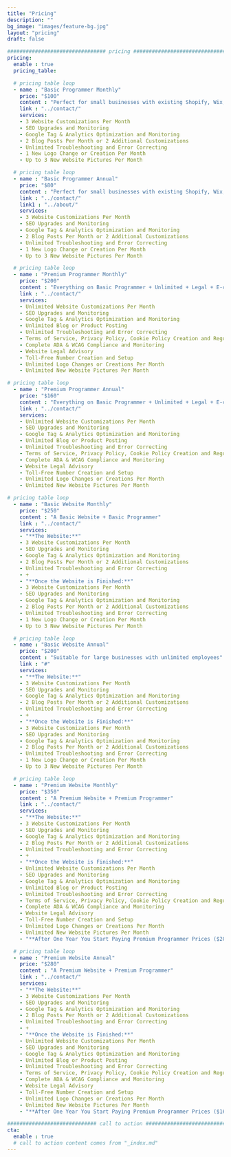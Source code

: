 ```yaml
---
title: "Pricing"
description: ""
bg_image: "images/feature-bg.jpg"
layout: "pricing"
draft: false

################################ pricing ################################
pricing:
  enable : true
  pricing_table:

  # pricing table loop
  - name : "Basic Programmer Monthly"
    price: "$100"
    content : "Perfect for small businesses with existing Shopify, Wix, and Wordpress type websites with no e-commerce."
    link : "../contact/"
    services:
    - 3 Website Customizations Per Month
    - SEO Upgrades and Monitoring
    - Google Tag & Analytics Optimization and Monitoring
    - 2 Blog Posts Per Month or 2 Additional Customizations
    - Unlimited Troubleshooting and Error Correcting
    - 1 New Logo Change or Creation Per Month
    - Up to 3 New Website Pictures Per Month

  # pricing table loop
  - name : "Basic Programmer Annual"
    price: "$80"
    content : "Perfect for small businesses with existing Shopify, Wix, and Wordpress type websites with no e-commerce."
    link : "../contact/"
    link1 : "../about/"
    services:
    - 3 Website Customizations Per Month
    - SEO Upgrades and Monitoring
    - Google Tag & Analytics Optimization and Monitoring
    - 2 Blog Posts Per Month or 2 Additional Customizations
    - Unlimited Troubleshooting and Error Correcting
    - 1 New Logo Change or Creation Per Month
    - Up to 3 New Website Pictures Per Month

  # pricing table loop
  - name : "Premium Programmer Monthly"
    price: "$200"
    content : "Everything on Basic Programmer + Unlimited + Legal + E-commerce."
    link : "../contact/"
    services:
    - Unlimited Website Customizations Per Month
    - SEO Upgrades and Monitoring
    - Google Tag & Analytics Optimization and Monitoring
    - Unlimited Blog or Product Posting
    - Unlimited Troubleshooting and Error Correcting
    - Terms of Service, Privacy Policy, Cookie Policy Creation and Regulation
    - Complete ADA & WCAG Compliance and Monitoring
    - Website Legal Advisory
    - Toll-Free Number Creation and Setup
    - Unlimited Logo Changes or Creations Per Month
    - Unlimited New Website Pictures Per Month

# pricing table loop
  - name : "Premium Programmer Annual"
    price: "$160"
    content : "Everything on Basic Programmer + Unlimited + Legal + E-commerce."
    link : "../contact/"
    services:
    - Unlimited Website Customizations Per Month
    - SEO Upgrades and Monitoring
    - Google Tag & Analytics Optimization and Monitoring
    - Unlimited Blog or Product Posting
    - Unlimited Troubleshooting and Error Correcting
    - Terms of Service, Privacy Policy, Cookie Policy Creation and Regulation
    - Complete ADA & WCAG Compliance and Monitoring
    - Website Legal Advisory
    - Toll-Free Number Creation and Setup
    - Unlimited Logo Changes or Creations Per Month
    - Unlimited New Website Pictures Per Month

# pricing table loop
  - name : "Basic Website Monthly"
    price: "$250"
    content : "A Basic Website + Basic Programmer"
    link : "../contact/"
    services:
    - "**The Website:**"
    - 3 Website Customizations Per Month
    - SEO Upgrades and Monitoring
    - Google Tag & Analytics Optimization and Monitoring
    - 2 Blog Posts Per Month or 2 Additional Customizations
    - Unlimited Troubleshooting and Error Correcting
    - +
    - "**Once the Website is Finished:**"
    - 3 Website Customizations Per Month
    - SEO Upgrades and Monitoring
    - Google Tag & Analytics Optimization and Monitoring
    - 2 Blog Posts Per Month or 2 Additional Customizations
    - Unlimited Troubleshooting and Error Correcting
    - 1 New Logo Change or Creation Per Month
    - Up to 3 New Website Pictures Per Month

  # pricing table loop
  - name : "Basic Website Annual"
    price: "$200"
    content : "Suitable for large businesses with unlimited employees"
    link : "#"
    services:
    - "**The Website:**"
    - 3 Website Customizations Per Month
    - SEO Upgrades and Monitoring
    - Google Tag & Analytics Optimization and Monitoring
    - 2 Blog Posts Per Month or 2 Additional Customizations
    - Unlimited Troubleshooting and Error Correcting
    - +
    - "**Once the Website is Finished:**"
    - 3 Website Customizations Per Month
    - SEO Upgrades and Monitoring
    - Google Tag & Analytics Optimization and Monitoring
    - 2 Blog Posts Per Month or 2 Additional Customizations
    - Unlimited Troubleshooting and Error Correcting
    - 1 New Logo Change or Creation Per Month
    - Up to 3 New Website Pictures Per Month

  # pricing table loop
  - name : "Premium Website Monthly"
    price: "$350"
    content : "A Premium Website + Premium Programmer"
    link : "../contact/"
    services:
    - "**The Website:**"
    - 3 Website Customizations Per Month
    - SEO Upgrades and Monitoring
    - Google Tag & Analytics Optimization and Monitoring
    - 2 Blog Posts Per Month or 2 Additional Customizations
    - Unlimited Troubleshooting and Error Correcting
    - +
    - "**Once the Website is Finished:**"
    - Unlimited Website Customizations Per Month
    - SEO Upgrades and Monitoring
    - Google Tag & Analytics Optimization and Monitoring
    - Unlimited Blog or Product Posting
    - Unlimited Troubleshooting and Error Correcting
    - Terms of Service, Privacy Policy, Cookie Policy Creation and Regulation
    - Complete ADA & WCAG Compliance and Monitoring
    - Website Legal Advisory
    - Toll-Free Number Creation and Setup
    - Unlimited Logo Changes or Creations Per Month
    - Unlimited New Website Pictures Per Month
    - "**After One Year You Start Paying Premium Programmer Prices ($200)**"

  # pricing table loop
  - name : "Premium Website Annual"
    price: "$280"
    content : "A Premium Website + Premium Programmer"
    link : "../contact/"
    services:
    - "**The Website:**"
    - 3 Website Customizations Per Month
    - SEO Upgrades and Monitoring
    - Google Tag & Analytics Optimization and Monitoring
    - 2 Blog Posts Per Month or 2 Additional Customizations
    - Unlimited Troubleshooting and Error Correcting
    - +
    - "**Once the Website is Finished:**"
    - Unlimited Website Customizations Per Month
    - SEO Upgrades and Monitoring
    - Google Tag & Analytics Optimization and Monitoring
    - Unlimited Blog or Product Posting
    - Unlimited Troubleshooting and Error Correcting
    - Terms of Service, Privacy Policy, Cookie Policy Creation and Regulation
    - Complete ADA & WCAG Compliance and Monitoring
    - Website Legal Advisory
    - Toll-Free Number Creation and Setup
    - Unlimited Logo Changes or Creations Per Month
    - Unlimited New Website Pictures Per Month
    - "**After One Year You Start Paying Premium Programmer Prices ($160)**"

############################# call to action #################################
cta:
  enable : true
  # call to action content comes from "_index.md"
---
```

